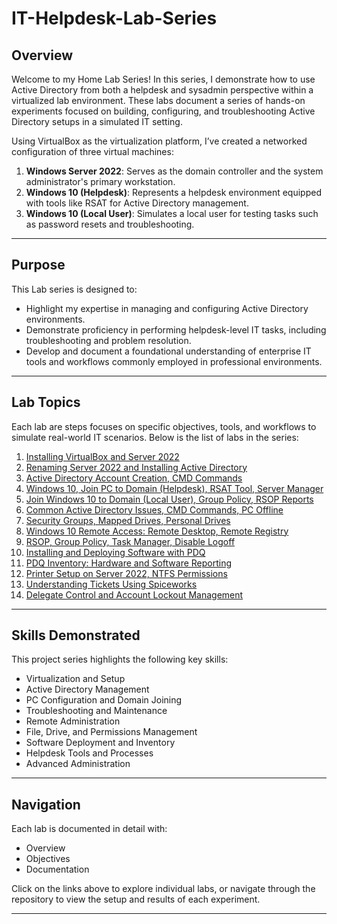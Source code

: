 # IT-Helpdesk-Lab-Series

## Overview

Welcome to my Home Lab Series! In this series, I demonstrate how to use Active Directory from both a helpdesk and sysadmin perspective within a virtualized lab environment. These labs document a series of hands-on experiments focused on building, configuring, and troubleshooting Active Directory setups in a simulated IT setting.

Using VirtualBox as the virtualization platform, I’ve created a networked configuration of three virtual machines:

1. **Windows Server 2022**: Serves as the domain controller and the system administrator's primary workstation.
2. **Windows 10 (Helpdesk)**: Represents a helpdesk environment equipped with tools like RSAT for Active Directory management.
3. **Windows 10 (Local User)**: Simulates a local user for testing tasks such as password resets and troubleshooting.

---

## Purpose

This Lab series is designed to:

- Highlight my expertise in managing and configuring Active Directory environments.
- Demonstrate proficiency in performing helpdesk-level IT tasks, including troubleshooting and problem resolution.
- Develop and document a foundational understanding of enterprise IT tools and workflows commonly employed in professional environments.

---

## Lab Topics

Each lab are steps focuses on specific objectives, tools, and workflows to simulate real-world IT scenarios. Below is the list of labs in the series:

1. [Installing VirtualBox and Server 2022](https://github.com/Simokid/Installing-VirtualBox-and-Server-2022) 
2. [Renaming Server 2022 and Installing Active Directory](https://github.com/Simokid/Renaming-Server-2022-and-Installing-Active-Directory/tree/main)
3. [Active Directory Account Creation, CMD Commands](https://github.com/Simokid/Active-Directory-Account-Creation-CMD-Commands)
4. [Windows 10, Join PC to Domain (Helpdesk), RSAT Tool, Server Manager](https://www.notion.so/Lab4)
5. [Join Windows 10 to Domain (Local User), Group Policy, RSOP Reports](https://www.notion.so/Lab5)
6. [Common Active Directory Issues, CMD Commands, PC Offline](https://www.notion.so/Lab6)
7. [Security Groups, Mapped Drives, Personal Drives](https://www.notion.so/Lab7)
8. [Windows 10 Remote Access: Remote Desktop, Remote Registry](https://www.notion.so/Lab8)
9. [RSOP, Group Policy, Task Manager, Disable Logoff](https://www.notion.so/Lab9)
10. [Installing and Deploying Software with PDQ](https://www.notion.so/Lab10)
11. [PDQ Inventory: Hardware and Software Reporting](https://www.notion.so/Lab11)
12. [Printer Setup on Server 2022, NTFS Permissions](https://www.notion.so/Lab12)
13. [Understanding Tickets Using Spiceworks](https://www.notion.so/Lab13)
14. [Delegate Control and Account Lockout Management](https://www.notion.so/Lab14)

---

## Skills Demonstrated

This project series highlights the following key skills:

- Virtualization and Setup
- Active Directory Management
- PC Configuration and Domain Joining
- Troubleshooting and Maintenance
- Remote Administration
- File, Drive, and Permissions Management
- Software Deployment and Inventory
- Helpdesk Tools and Processes
- Advanced Administration

---

## Navigation

Each lab is documented in detail with:

- Overview
- Objectives
- Documentation

Click on the links above to explore individual labs, or navigate through the repository to view the setup and results of each experiment.

---


